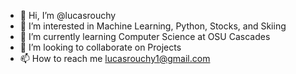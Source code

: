 - 👋 Hi, I’m @lucasrouchy
- 👀 I’m interested in Machine Learning, Python, Stocks, and Skiing
- 🌱 I’m currently learning Computer Science at OSU Cascades
- 💞️ I’m looking to collaborate on Projects
- 📫 How to reach me lucasrouchy1@gmail.com

<!---
lucasrouchy/lucasrouchy is a ✨ special ✨ repository because its `README.md` (this file) appears on your GitHub profile.
You can click the Preview link to take a look at your changes.
--->
